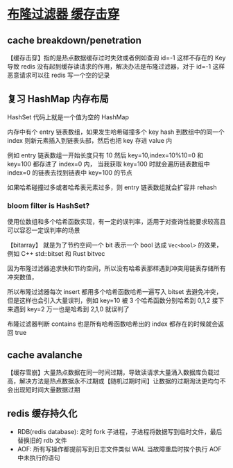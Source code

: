 # [布隆过滤器 缓存击穿](/2023/08/bloom_filter_solve_cache_penetration.md)

## cache breakdown/penetration
【缓存击穿】指的是热点数据缓存过时失效或者例如查询 id=-1 这样不存在的 Key 导致 redis 没有起到缓存读请求的作用，解决办法是布隆过滤器，对于 id=-1 这样恶意请求可以往 redis 写一个空的记录

## 复习 HashMap 内存布局
HashSet 代码上就是一个值为空的 HashMap

内存中有个 entry 链表数组，如果发生哈希碰撞多个 key hash 到数组中的同一个 index 则新元素插入到链表头部，然后也把 key 存进 value 内

例如 entry 链表数组一开始长度只有 10 然后 key=10,index=10%10=0 和 key=100 都存进了 index=0 内，
当我获取 key=100 时就会遍历链表数组中 index=0 的链表去找到链表中 key=100 的节点

如果哈希碰撞过多或者哈希表元素过多，则 entry 链表数组就会扩容并 rehash

### bloom filter is HashSet?
使用位数组和多个哈希函数实现，有一定的误判率，适用于对查询性能要求较高且可以容忍一定误判率的场景

【bitarray】 就是为了节约空间一个 bit 表示一个 bool 达成 `Vec<bool>` 的效果，例如 C++ std::bitset 和 Rust bitvec

因为布隆过滤器追求快和节约空间，所以没有哈希表那样遇到冲突用链表存储所有冲突数值，

所以布隆过滤器每次 insert 都用多个哈希函数哈希一遍写入 bitset 去避免冲突，但是这样也会引入大量误判，例如 key=10 被 3 个哈希函数分别哈希到 0,1,2 接下来遇到 key=2 万一也是哈希到 2,1,0 就误判了

布隆过滤器判断 contains 也是所有哈希函数哈希出的 index 都存在的时候就会返回 true

## cache avalanche
【缓存雪崩】大量热点数据在同一时间过期，导致读请求大量涌入数据库负载过高，解决方法是热点数据永不过期或【随机过期时间】让数据的过期淘汰更均匀不会出现短时间大量数据过期

## redis 缓存持久化
- RDB(redis database): 定时 fork 子进程，子进程将数据写到临时文件，最后替换旧的 rdb 文件
- AOF: 所有写操作都提前写到日志文件类似 WAL 当故障重启时挨个执行 AOF 中未执行的语句
